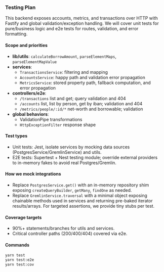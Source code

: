 ### Testing Plan

This backend exposes accounts, metrics, and transactions over HTTP with Fastify and global validation/exception handling. We will cover unit tests for pure/business logic and e2e tests for routes, validation, and error formatting.

#### Scope and priorities
- **lib/utils**: `calculateBorrowAmount`, `parseElementMaps`, `parseElementMapValue`
- **services**:
  - `TransactionsService`: filtering and mapping
  - `AccountsService`: happy path and validation error propagation
  - `MetricsService`: stored property path, fallback computation, and error propagation
- **controllers/e2e**:
  - `/transactions` list and get; query validation and 404
  - `/accounts` list, list by person, get by iban; validation and 404
  - `/metrics/people/:id/*` net-worth and borrowable; validation
- **global behaviors**:
  - ValidationPipe transformations
  - `HttpExceptionFilter` response shape

#### Test types
- Unit tests: Jest, isolate services by mocking data sources (PostgresService/GremlinService) and utils.
- E2E tests: Supertest + Nest testing module; override external providers to in-memory fakes to avoid real Postgres/Gremlin.

#### How we mock integrations
- Replace `PostgresService.get()` with an in-memory repository shim exposing `createQueryBuilder`, `getMany`, `findOne` as needed.
- Replace `GremlinService.traversal` with a minimal object exposing chainable methods used in services and returning pre-baked iterator results/arrays. For targeted assertions, we provide tiny stubs per test.

#### Coverage targets
- 90%+ statements/branches for utils and services.
- Critical controller paths (200/400/404) covered via e2e.

#### Commands
```bash
yarn test
yarn test:e2e
yarn test:cov
```

